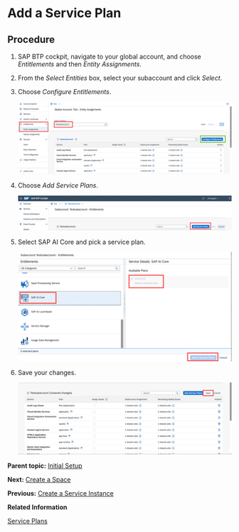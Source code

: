 <!-- loio86002d926eba4fb9ba0a80e342af7295 -->

# Add a Service Plan



## Procedure

1.  SAP BTP cockpit, navigate to your global account, and choose *Entitlements* and then *Entity Assignments*.

2.  From the *Select Entities* box, select your subaccount and click *Select*.

3.  Choose *Configure Entitlements*.

    ![](images/Configure_Entitlements_Button_a0bbbf0.png)

4.  Choose *Add Service Plans*.

    ![](images/Add_Service_Plans_Button_d42d394.png)

5.  Select SAP AI Core and pick a service plan.

    ![](images/Add_Standard_Plan_a1d54a9.png)

6.  Save your changes.

    ![](images/Save_Standard_Plan_58d9353.png)


**Parent topic:** [Initial Setup](initial-setup-38c4599.md "You provision SAP AI Core from the SAP BTP cockpit in SAP Business Technology Platform. After provisioning, you will have your service key, which provides URLs and credentials for accessing the SAP AI Core instance through SAP AI Launchpad Postman, or curl.")

**Next:** [Create a Space](create-a-space-4c1190c.md "")

**Previous:** [Create a Service Instance](create-a-service-instance-34761f9.md "")

**Related Information**  


[Service Plans](service-plans-c7244c6.md "The SAP AI Core service plan you choose determines pricing, conditions of use, resources, available services, and hosts.")

